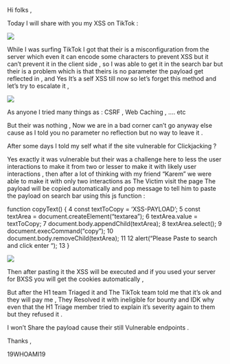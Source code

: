 Hi folks ,

Today I will share with you my XSS on TikTok :

![](https://miro.medium.com/v2/resize:fit:374/1*SFRlPqKJKtFmQuIOKeI80Q.png)

While I was surfing TikTok I got that their is a misconfiguration from the server which even it can encode some characters to prevent XSS but it can’t prevent it in the client side , so I was able to get it in the search bar but their is a problem which is that theirs is no parameter the payload get reflected in , and Yes It’s a self XSS till now so let’s forget this method and let’s try to escalate it ,

![](https://miro.medium.com/v2/resize:fit:700/1*qUr5JgA54XocuTfol0i7mg.png)

As anyone I tried many things as : CSRF , Web Caching , …. etc

But their was nothing , Now we are in a bad corner can’t go anyway else cause as I told you no parameter no reflection but no way to leave it .

After some days I told my self what if the site vulnerable for Clickjacking ?

Yes exactly it was vulnerable but their was a challenge here to less the user interactions to make it from two or lesser to make it with likely user interactions , then after a lot of thinking with my friend “Karem” we were able to make it with only two interactions as The Victim visit the page The payload will be copied automatically and pop message to tell him to paste the payload on search bar using this js function :

function copyText() { 4 const textToCopy = ‘XSS-PAYLOAD’; 5 const textArea = document.createElement(“textarea”); 6 textArea.value = textToCopy; 7 document.body.appendChild(textArea); 8 textArea.select(); 9 document.execCommand(“copy”); 10 document.body.removeChild(textArea); 11 12 alert(“Please Paste to search and click enter “); 13 }

![](https://miro.medium.com/v2/resize:fit:700/1*gFTT0RZS2lZrngPP2LxGDw.png)

Then after pasting it the XSS will be executed and if you used your server for BXSS you will get the cookies automatically ,

But after the H1 team Triaged it and The TikTok team told me that it’s ok and they will pay me , They Resolved it with ineligible for bounty and IDK why even that the H1 Triage member tried to explain it’s severity again to them but they refused it .

I won’t Share the payload cause their still Vulnerable endpoints .

Thanks ,

19WHOAMI19
